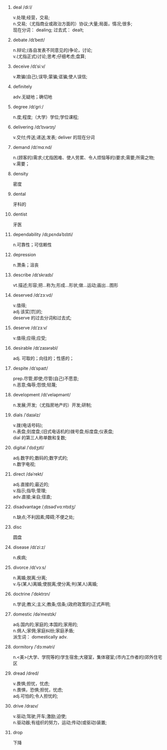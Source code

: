1. deal /diːl/

   v.处理;经营，交易;  
   n.交易;（尤指商业或政治方面的）协议;大量;局面，情况;很多;  
   现在分词： dealing; 过去式： dealt;

2. debate /dɪˈbeɪt/

   n.辩论;(各自发表不同意见的)争论，讨论;  
   v.(尤指正式)讨论;思考;仔细考虑;盘算;

3. deceive /dɪˈsiːv/

   v.欺骗(自己);误导;蒙骗;诓骗;使人误信;

4. definitely

   adv.无疑地；确切地

5. degree /dɪˈɡriː/

   n.度;程度;（大学）学位;学位课程;

6. delivering /dɪˈlɪvərɪŋ/

   v.交付;传送;递送;发表; deliver 的现在分词

7. demand /dɪˈmɑːnd/

   n.(顾客的)需求;(尤指困难、使人劳累、令人烦恼等的)要求;需要;所需之物;  
   v.需要；

8. density

   密度

9. dental

   牙科的

10. dentist

    牙医

11. dependability /dɪˌpɛndəˈbɪlɪti/

    n.可靠性；可信赖性

12. depression

    n.萧条；沮丧

13. describe /dɪˈskraɪb/

    vt.描述;形容;把…称为;形成…形状;做…运动;画出…图形

14. deserved /dɪˈzɜːvd/

    v.值得;  
    adj.该奖[罚]的;  
    deserve 的过去分词和过去式;

15. deserve /dɪˈzɜːv/

    v.值得;应得;应受;

16. desirable /dɪˈzaɪərəbl/

    adj. 可取的；向往的；性感的；

17. despite /dɪˈspaɪt/

    prep.尽管;即使;尽管(自己)不愿意;  
    n.恶意;侮辱;怨恨;轻蔑;

18. development /dɪˈveləpmənt/

    n.发展;开发;（尤指房地产的）开发;研制;

19. dials /ˈdaɪəlz/

    v.拨(电话号码);  
    n.表盘;刻度盘;(旧式电话机的)拨号盘;标度盘;仪表盘;  
    dial 的第三人称单数和复数;

20. digital /ˈdɪdʒɪtl/

    adj.数字的;数码的;数字式的;  
    n.数字电视;

21. direct /dəˈrekt/

    adj.直接的;最近的;  
    v.指示;指导;管理;  
    adv.直接;亲自;径直;

22. disadvantage /ˌdɪsədˈvɑːntɪdʒ/

    n.缺点;不利因素;障碍;不便之处;

23. disc

    圆盘

24. disease /dɪˈziːz/

    n.疾病;

25. divorce /dɪˈvɔːs/

    n.离婚;脱离;分离;  
    v.与(某人)离婚;使脱离;使分离;判(某人)离婚;

26. doctrine /ˈdɒktrɪn/

    n.学说;教义;主义;教条;信条;(政府政策的)正式声明;

27. domestic /dəˈmestɪk/

    adj.国内的;家庭的;本国的;家用的;  
    n.佣人;家佣;家庭纠纷;家庭矛盾;  
    派生词： domestically adv.

28. dormitory /ˈdɔːmətri/

    n.<美>(大学、学院等的)学生宿舍;大寝室，集体寝室;(市内工作者的)郊外住宅区

29. dread /dred/

    v.畏惧;担忧，忧虑;  
    n.畏惧，恐惧;担忧，忧虑;  
    adj.可怕的;令人担忧的;

30. drive /draɪv/

    v.驱动;驾驶;开车;激励;迫使;  
    n.驱动器;有组织的努力，运动;传动(或驱动)装置;

31. drop

    下降
